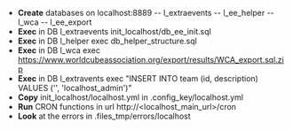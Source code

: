 - **Create** databases on localhost:8889
-- l_extraevents
-- l_ee_helper
-- l_wca
-- l_ee_export
- **Exec** in DB l_extraevents init_localhost/db_ee_init.sql
- **Exec** in DB l_helper exec db_helper_structure.sql
- **Exec** in DB l_wca exec https://www.worldcubeassociation.org/export/results/WCA_export.sql.zip
- **Exec** in DB l_extravents exec
"INSERT INTO team (id, description) VALUES ('<your WCA ID>', 'localhost_admin')"
- **Copy** init_localhost/localhost.yml  in .config_key/localhost.yml
- **Run** CRON functions in url http://<localhost_main_url>/cron
- **Look**  at the errors in .files_tmp/errors/localhost
